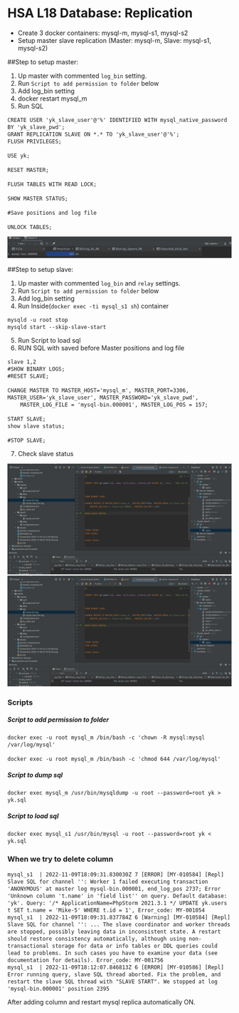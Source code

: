 # HSA L18 Database: Replication

 - Create 3 docker containers: mysql-m, mysql-s1, mysql-s2
 - Setup master slave replication (Master: mysql-m, Slave: mysql-s1, mysql-s2)
 
##Step to setup master:

1. Up master with commented `log_bin` setting.
2. Run `Script to add permission to folder` below
3. Add log_bin setting
4. docker restart mysql_m
5. Run SQL
````
CREATE USER 'yk_slave_user'@'%' IDENTIFIED WITH mysql_native_password BY 'yk_slave_pwd';
GRANT REPLICATION SLAVE ON *.* TO 'yk_slave_user'@'%';
FLUSH PRIVILEGES;

USE yk;

RESET MASTER;

FLUSH TABLES WITH READ LOCK;

SHOW MASTER STATUS;

#Save positions and log file

UNLOCK TABLES;
````
![Master Status](./screenshots/master_status.png?raw=true "Master Status")


##Step to setup slave:
1. Up master with commented `log_bin` and `relay` settings.
2. Run `Script to add permission to folder` below
3. Add log_bin setting
4. Run Inside(`docker exec -ti mysql_s1 sh`) container
````
mysqld -u root stop
mysqld start --skip-slave-start
````
5. Run Script to load sql
6. RUN SQL with saved before Master positions and log file
````
slave 1,2
#SHOW BINARY LOGS;
#RESET SLAVE;

CHANGE MASTER TO MASTER_HOST='mysql_m', MASTER_PORT=3306, MASTER_USER='yk_slave_user', MASTER_PASSWORD='yk_slave_pwd',
    MASTER_LOG_FILE = 'mysql-bin.000001', MASTER_LOG_POS = 157;

START SLAVE;
show slave status;

#STOP SLAVE;
````

7. Check slave status

![Slave1 Status](./screenshots/slave1.png?raw=true "Slave1 Status")
![Slave2 Status](./screenshots/slave1.png?raw=true "Slave2 Status")

### Scripts

##### Script to add permission to folder
````
docker exec -u root mysql_m /bin/bash -c 'chown -R mysql:mysql /var/log/mysql'

docker exec -u root mysql_m /bin/bash -c 'chmod 644 /var/log/mysql'
````

##### Script to dump sql
````
docker exec mysql_m /usr/bin/mysqldump -u root --password=root yk > yk.sql
````

##### Script to load sql
````
docker exec mysql_s1 /usr/bin/mysql -u root --password=root yk < yk.sql
````

### When we try to delete column
````
mysql_s1  | 2022-11-09T18:09:31.830030Z 7 [ERROR] [MY-010584] [Repl] Slave SQL for channel '': Worker 1 failed executing transaction 'ANONYMOUS' at master log mysql-bin.000001, end_log_pos 2737; Error 'Unknown column 't.name' in 'field list'' on query. Default database: 'yk'. Query: '/* ApplicationName=PhpStorm 2021.3.1 */ UPDATE yk.users t SET t.name = 'Mike-5' WHERE t.id = 1', Error_code: MY-001054
mysql_s1  | 2022-11-09T18:09:31.837784Z 6 [Warning] [MY-010584] [Repl] Slave SQL for channel '': ... The slave coordinator and worker threads are stopped, possibly leaving data in inconsistent state. A restart should restore consistency automatically, although using non-transactional storage for data or info tables or DDL queries could lead to problems. In such cases you have to examine your data (see documentation for details). Error_code: MY-001756
mysql_s1  | 2022-11-09T18:12:07.846813Z 6 [ERROR] [MY-010586] [Repl] Error running query, slave SQL thread aborted. Fix the problem, and restart the slave SQL thread with "SLAVE START". We stopped at log 'mysql-bin.000001' position 2395
````
After adding column and restart mysql replica automatically ON.